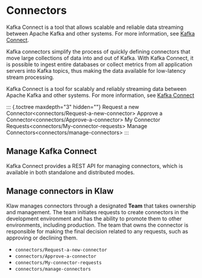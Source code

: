 # Connectors

Kafka Connect is a tool that allows scalable and reliable data streaming
between Apache Kafka and other systems. For more information, see [Kafka
Connect](https://kafka.apache.org/documentation/#connect).

Kafka connectors simplify the process of quickly defining connectors
that move large collections of data into and out of Kafka. With Kafka
Connect, it is possible to ingest entire databases or collect metrics
from all application servers into Kafka topics, thus making the data
available for low-latency stream processing.

Kafka Connect is a tool for scalably and reliably streaming data between
Apache Kafka and other systems. For more information, see [Kafka
Connect](https://kafka.apache.org/documentation/#connect)

::: {.toctree maxdepth="3" hidden=""}
Request a new Connector\<connectors/Request-a-new-connector\> Approve a
Connector\<connectors/Approve-a-connector\> My Connector
Requests\<connectors/My-connector-requests\> Manage
Connectors\<connectors/manage-connectors\>
:::

## Manage Kafka Connect

Kafka Connect provides a REST API for managing connectors, which is
available in both standalone and distributed modes.

## Manage connectors in Klaw

Klaw manages connectors through a designated **Team** that takes
ownership and management. The team initiates requests to create
connectors in the development environment and has the ability to promote
them to other environments, including production. The team that owns the
connector is responsible for making the final decision related to any
requests, such as approving or declining them.

-   `connectors/Request-a-new-connector`
-   `connectors/Approve-a-connector`
-   `connectors/My-connector-requests`
-   `connectors/manage-connectors`
